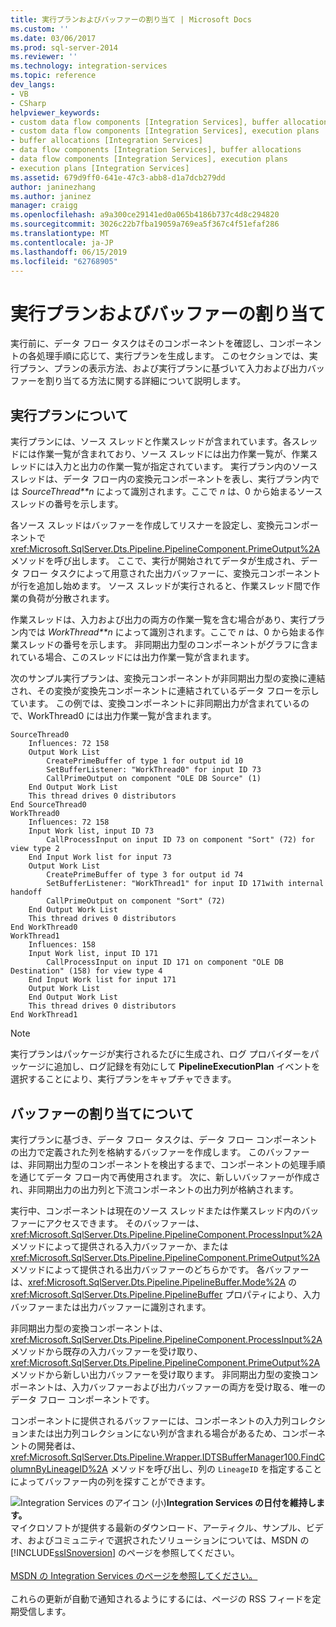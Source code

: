 ```yaml
---
title: 実行プランおよびバッファーの割り当て | Microsoft Docs
ms.custom: ''
ms.date: 03/06/2017
ms.prod: sql-server-2014
ms.reviewer: ''
ms.technology: integration-services
ms.topic: reference
dev_langs:
- VB
- CSharp
helpviewer_keywords:
- custom data flow components [Integration Services], buffer allocations
- custom data flow components [Integration Services], execution plans
- buffer allocations [Integration Services]
- data flow components [Integration Services], buffer allocations
- data flow components [Integration Services], execution plans
- execution plans [Integration Services]
ms.assetid: 679d9ff0-641e-47c3-abb8-d1a7dcb279dd
author: janinezhang
ms.author: janinez
manager: craigg
ms.openlocfilehash: a9a300ce29141ed0a065b4186b737c4d8c294820
ms.sourcegitcommit: 3026c22b7fba19059a769ea5f367c4f51efaf286
ms.translationtype: MT
ms.contentlocale: ja-JP
ms.lasthandoff: 06/15/2019
ms.locfileid: "62768905"
---
```

# <a name="execution-plan-and-buffer-allocation"></a>実行プランおよびバッファーの割り当て
  実行前に、データ フロー タスクはそのコンポーネントを確認し、コンポーネントの各処理手順に応じて、実行プランを生成します。 このセクションでは、実行プラン、プランの表示方法、および実行プランに基づいて入力および出力バッファーを割り当てる方法に関する詳細について説明します。  
  
## <a name="understanding-the-execution-plan"></a>実行プランについて  
 実行プランには、ソース スレッドと作業スレッドが含まれています。各スレッドには作業一覧が含まれており、ソース スレッドには出力作業一覧が、作業スレッドには入力と出力の作業一覧が指定されています。 実行プラン内のソース スレッドは、データ フロー内の変換元コンポーネントを表し、実行プラン内では *SourceThread**n* によって識別されます。ここで *n* は、0 から始まるソース スレッドの番号を示します。  
  
 各ソース スレッドはバッファーを作成してリスナーを設定し、変換元コンポーネントで <xref:Microsoft.SqlServer.Dts.Pipeline.PipelineComponent.PrimeOutput%2A> メソッドを呼び出します。 ここで、実行が開始されてデータが生成され、データ フロー タスクによって用意された出力バッファーに、変換元コンポーネントが行を追加し始めます。 ソース スレッドが実行されると、作業スレッド間で作業の負荷が分散されます。  
  
 作業スレッドは、入力および出力の両方の作業一覧を含む場合があり、実行プラン内では *WorkThread**n* によって識別されます。ここで *n* は、0 から始まる作業スレッドの番号を示します。 非同期出力型のコンポーネントがグラフに含まれている場合、このスレッドには出力作業一覧が含まれます。  
  
 次のサンプル実行プランは、変換元コンポーネントが非同期出力型の変換に連結され、その変換が変換先コンポーネントに連結されているデータ フローを示しています。 この例では、変換コンポーネントに非同期出力が含まれているので、WorkThread0 には出力作業一覧が含まれます。  
  
```  
SourceThread0   
    Influences: 72 158   
    Output Work List   
        CreatePrimeBuffer of type 1 for output id 10   
        SetBufferListener: "WorkThread0" for input ID 73   
        CallPrimeOutput on component "OLE DB Source" (1)   
    End Output Work List   
    This thread drives 0 distributors   
End SourceThread0   
WorkThread0   
    Influences: 72 158   
    Input Work list, input ID 73   
        CallProcessInput on input ID 73 on component "Sort" (72) for view type 2   
    End Input Work list for input 73   
    Output Work List   
        CreatePrimeBuffer of type 3 for output id 74   
        SetBufferListener: "WorkThread1" for input ID 171with internal handoff   
        CallPrimeOutput on component "Sort" (72)   
    End Output Work List   
    This thread drives 0 distributors   
End WorkThread0   
WorkThread1   
    Influences: 158   
    Input Work list, input ID 171  
        CallProcessInput on input ID 171 on component "OLE DB Destination" (158) for view type 4  
    End Input Work list for input 171   
    Output Work List   
    End Output Work List   
    This thread drives 0 distributors   
End WorkThread1  
```  
  
> [!NOTE]  
>  実行プランはパッケージが実行されるたびに生成され、ログ プロバイダーをパッケージに追加し、ログ記録を有効にして **PipelineExecutionPlan** イベントを選択することにより、実行プランをキャプチャできます。  
  
## <a name="understanding-buffer-allocation"></a>バッファーの割り当てについて  
 実行プランに基づき、データ フロー タスクは、データ フロー コンポーネントの出力で定義された列を格納するバッファーを作成します。 このバッファーは、非同期出力型のコンポーネントを検出するまで、コンポーネントの処理手順を通じてデータ フロー内で再使用されます。 次に、新しいバッファーが作成され、非同期出力の出力列と下流コンポーネントの出力列が格納されます。  
  
 実行中、コンポーネントは現在のソース スレッドまたは作業スレッド内のバッファーにアクセスできます。 そのバッファーは、<xref:Microsoft.SqlServer.Dts.Pipeline.PipelineComponent.ProcessInput%2A> メソッドによって提供される入力バッファーか、または <xref:Microsoft.SqlServer.Dts.Pipeline.PipelineComponent.PrimeOutput%2A> メソッドによって提供される出力バッファーのどちらかです。 各バッファーは、<xref:Microsoft.SqlServer.Dts.Pipeline.PipelineBuffer.Mode%2A> の <xref:Microsoft.SqlServer.Dts.Pipeline.PipelineBuffer> プロパティにより、入力バッファーまたは出力バッファーに識別されます。  
  
 非同期出力型の変換コンポーネントは、<xref:Microsoft.SqlServer.Dts.Pipeline.PipelineComponent.ProcessInput%2A> メソッドから既存の入力バッファーを受け取り、<xref:Microsoft.SqlServer.Dts.Pipeline.PipelineComponent.PrimeOutput%2A> メソッドから新しい出力バッファーを受け取ります。 非同期出力型の変換コンポーネントは、入力バッファーおよび出力バッファーの両方を受け取る、唯一のデータ フロー コンポーネントです。  
  
 コンポーネントに提供されるバッファーには、コンポーネントの入力列コレクションまたは出力列コレクションにない列が含まれる場合があるため、コンポーネントの開発者は、<xref:Microsoft.SqlServer.Dts.Pipeline.Wrapper.IDTSBufferManager100.FindColumnByLineageID%2A> メソッドを呼び出し、列の `LineageID` を指定することによってバッファー内の列を探すことができます。  
  
![Integration Services のアイコン (小)](../../media/dts-16.gif "Integration Services アイコン (小)")**Integration Services の日付を維持します。**<br /> マイクロソフトが提供する最新のダウンロード、アーティクル、サンプル、ビデオ、およびコミュニティで選択されたソリューションについては、MSDN の [!INCLUDE[ssISnoversion](../../../includes/ssisnoversion-md.md)] のページを参照してください。<br /><br /> [MSDN の Integration Services のページを参照してください。](https://go.microsoft.com/fwlink/?LinkId=136655)<br /><br /> これらの更新が自動で通知されるようにするには、ページの RSS フィードを定期受信します。  
  
  
